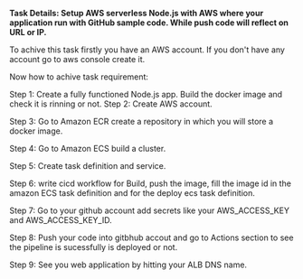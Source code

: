 **Task Details: Setup AWS serverless Node.js with AWS where your application run with GitHub sample code. While push code will reflect on URL or IP.**

To achive this task firstly you have an AWS account. If you don't have any account go to aws console create it.

Now how to achive task requirement:

Step 1: Create a fully functioned Node.js app. Build the docker image and check it is rinning or not.
Step 2: Create AWS account.

Step 3: Go to Amazon ECR create a repository in which you will store a docker image.

Step 4: Go to Amazon ECS build a cluster.

Step 5:  Create task definition and service.

Step 6: write cicd workflow for Build, push the image,  fill the image id in the amazon ECS task definition and  for the deploy ecs  task definition.

Step 7: Go to your github account add secrets like your AWS_ACCESS_KEY and AWS_ACCESS_KEY_ID.

Step 8: Push your code into gitbhub accout and go to Actions section to see the pipeline is sucessfully is deployed or not.

Step 9: See you web application by hitting your ALB DNS name.
